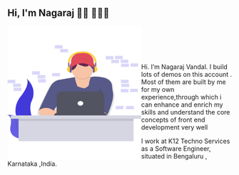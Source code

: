 ## Hi, I'm Nagaraj 👋🏼 👨🏽‍💻

<img src="./Images/coder.svg" align="left" alt="Image That shows A guy Coding" width="300px" height="300px">
<br />
<br />
<br />
<br />



Hi. I’m Nagaraj Vandal. I build lots of demos on this account . Most of them are built by me for my own experience,through which i can enhance and enrich my skills
and understand the core concepts of front end development very well

I work at K12 Techno Services as a Software Engineer, situated in Bengaluru , Karnataka ,India.

